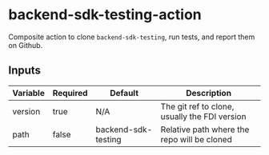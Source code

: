 # backend-sdk-testing-action
Composite action to clone `backend-sdk-testing`, run tests, and report them on Github.

## Inputs
| Variable | Required | Default | Description |
| -------- | -------- | ------- | ----------- |
| version  | true     | N/A     | The git ref to clone, usually the FDI version |
| path     | false    | backend-sdk-testing | Relative path where the repo will be cloned